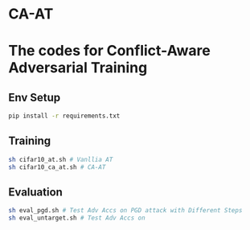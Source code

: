 
# CA-AT
The codes for Conflict-Aware Adversarial Training
=======
## Env Setup

```bash
pip install -r requirements.txt
```

## Training

```bash
sh cifar10_at.sh # Vanllia AT
sh cifar10_ca_at.sh # CA-AT
```

## Evaluation

```bash
sh eval_pgd.sh # Test Adv Accs on PGD attack with Different Steps
sh eval_untarget.sh # Test Adv Accs on 
```

